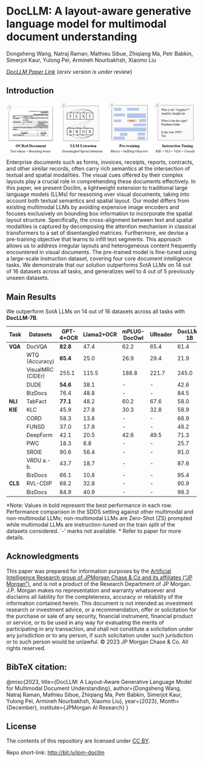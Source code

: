 # DocLLM: A layout-aware generative language model for multimodal document understanding

Dongsheng Wang, Natraj Raman, Mathieu Sibue, Zhiqiang Ma, Petr Babkin, Simerjot Kaur, Yulong Pei, Armineh Nourbakhsh, Xiaomo Liu

[*DocLLM Paper Link*](https://github.com/dswang2011/DocLLM/blob/main/DocLLM_preprint.pdf) (*arxiv version is under review*)

## Introduction 
<p align="center">
  <img align="middle" width="990" src="overview.png"/>
</p>
Enterprise documents such as forms, invoices, receipts, reports, contracts, and other similar records, often carry rich semantics at the intersection of textual and spatial modalities. The visual cues offered by their complex layouts play a crucial role in comprehending these documents effectively. In this paper, we present Docllm, a lightweight extension to traditional large language models (LLMs) for reasoning over visual documents, taking into account both textual semantics and spatial layout. Our model differs from existing multimodal LLMs by avoiding expensive image encoders and focuses exclusively on bounding box information to incorporate the spatial layout structure. Specifically, the cross-alignment between text and spatial modalities is captured by decomposing the attention mechanism in classical transformers to a set of disentangled matrices. Furthermore, we devise a pre-training objective that learns to infill text segments. This approach allows us to address irregular layouts and heterogeneous content frequently encountered in visual documents. The pre-trained model is fine-tuned using a large-scale instruction dataset, covering four core document intelligence tasks. We demonstrate that our solution outperforms SotA LLMs on 14 out of 16 datasets across all tasks, and generalizes well to 4 out of 5 previously unseen datasets.


## Main Results

We outperform SotA LLMs on 14 out of 16 datasets across all tasks with **DocLLM-7B**.

| Task         | Datasets         | GPT-4+OCR | Llama2+OCR | mPLUG-DocOwl | UReader | DocLLM-1B | DocLLM-7B |
|--------------|------------------|-----------|------------|--------------|---------|-----------|-----------|
| **VQA**      | DocVQA           | **82.8**  | 47.4       | 62.2         | 65.4    | 61.4      | 69.5      |
|              | WTQ (Accuracy)    | **65.4**  | 25.0       | 26.9         | 29.4    | 21.9      | 27.1      |
|              | VisualMRC (CIDEr) | 255.1     | 115.5      | 188.8        | 221.7   | 245.0     | **264.1** |
|              | DUDE              | **54.6**  | 38.1       | -            | -       | 42.6      | 47.2    |
|              | BizDocs           | 76.4      | 48.8       | -            | -       | 84.5      | **86.7**  |
| **NLI**      | TabFact           | **77.1**  | 48.2       | 60.2         | 67.6    | 58.0      | 66.4      |
| **KIE**      | KLC               | 45.9      | 27.8       | 30.3         | 32.8    | 58.9    | **60.3**  |
|              | CORD              | 58.3      | 13.8       | -            | -       | 66.9    | **67.4**  |
|              | FUNSD             | 37.0      | 17.8       | -            | -       | 48.2    | **51.8**  |
|              | DeepForm          | 42.1      | 20.5       | 42.6         | 49.5    | 71.3    | **75.7**  |
|              | PWC               | 18.3      | 6.8        | -            | -       | 25.7    | **29.1** |
|              | SROIE             | 90.6      | 56.4       | -            | -       | 91.0    | **91.9**  |
|              | VRDU a.-b.        | 43.7      | 18.7       | -            | -       | 87.6    | **88.8**  |
|              | BizDocs           | 66.1      | 10.8       | -            | -       | 95.4    | **95.9**  |
| **CLS**      | RVL-CDIP          | 68.2      | 32.8       | -            | -       | 90.9    | **91.8**  |
|              | BizDocs           | 84.9      | 40.9       | -            | -       | 98.3    | **99.4**  |

*Note: Values in bold represent the best performance in each row. Performance comparison in the SDDS setting against other multimodal and non-multimodal LLMs; non-multimodal LLMs are Zero-Shot (ZS) prompted while multimodal LLMs are instruction-tuned on the train split of the datasets considered. `-' marks not available. * Refer to paper for more details.


## Acknowledgments
This paper was prepared for information purposes by the [Artificial Intelligence Research group of JPMorgan Chase \& Co and its affiliates (“JP Morgan”)](https://www.jpmorgan.com/technology/artificial-intelligence), and is not a product of the Research Department of JP Morgan.  J.P. Morgan makes no representation and warranty whatsoever and disclaims all liability for the completeness, accuracy or reliability of the information contained herein. This document is not intended as investment research or investment advice, or a recommendation, offer or solicitation for the purchase or sale of any security, financial instrument, financial product or service, or to be used in any way for evaluating the merits of participating in any transaction, and shall not constitute a solicitation under any jurisdiction or to any person, if such solicitation under such jurisdiction or to such person would be unlawful. © 2023 JP Morgan Chase \& Co. All rights reserved.

## BibTeX citation:
@misc{2023,
      title={DocLLM: A Layout-Aware Generative Language Model for Multimodal Document Understanding}, 
      author={Dongsheng Wang, Natraj Raman, Mathieu Sibue, Zhiqiang Ma, Petr Babkin, Simerjot Kaur, Yulong Pei, Armineh Nourbakhsh, Xiaomo Liu},
      year={2023},
      Month={December},
      institute={JPMorgan AI Research}
}

## License 
The contents of this repository are licensed under [CC BY](https://creativecommons.org/licenses/by/4.0/).  

Repo short-link: http://bit.ly/jpm-docllm
